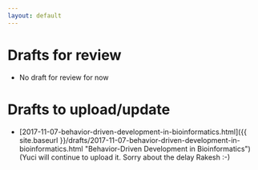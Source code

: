 ```yaml
---
layout: default
---
```


# Drafts for review

* No draft for review for now

# Drafts to upload/update

* [2017-11-07-behavior-driven-development-in-bioinformatics.html]({{ site.baseurl }}/drafts/2017-11-07-behavior-driven-development-in-bioinformatics.html "Behavior-Driven Development in Bioinformatics") (Yuci will continue to upload it. Sorry about the delay Rakesh :-)

